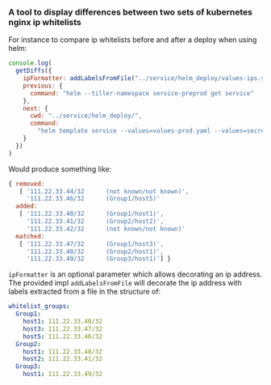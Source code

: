 ### A tool to display differences between two sets of kubernetes nginx ip whitelists

For instance to compare ip whitelists before and after a deploy when using helm:

```js
console.log(
  getDiffs({
    ipFormatter: addLabelsFromFile("../service/helm_deploy/values-ips.yml"),
    previous: {
      command: "helm --tiller-namespace service-preprod get service"
    },
    next: {
      cwd: "../service/helm_deploy/",
      command:
        "helm template service --values=values-prod.yaml --values=secrets-example.yaml --values=values-ips.yml"
    }
  })
)
```

Would produce something like: 

```js
{ removed:
   [ '111.22.33.44/32      (not known/not known)',
     '111.22.33.46/32      (Group1/host5)'
  added:
   [ '111.22.33.40/32      (Group1/host1)',
     '111.22.33.41/32      (Group2/host2)',
     '111.22.33.42/32      (not known/not known)'
  matched:
   [ '111.22.33.47/32      (Group1/host3)',
     '111.22.33.48/32      (Group2/host1)',
     '111.22.33.49/32      (Group3/host1)'] }
```

`ipFormatter` is an optional parameter which allows decorating an ip address. 
The provided impl `addLabelsFromFile` will decorate the ip address with labels extracted from a file in the structure of: 

```yaml
whitelist_groups:
  Group1:
    host1: 111.22.33.40/32
    host3: 111.22.33.47/32
    host5: 111.22.33.46/32
  Group2:
    host1: 111.22.33.48/32
    host2: 111.22.33.41/32
  Group3:
    host1: 111.22.33.49/32
```
